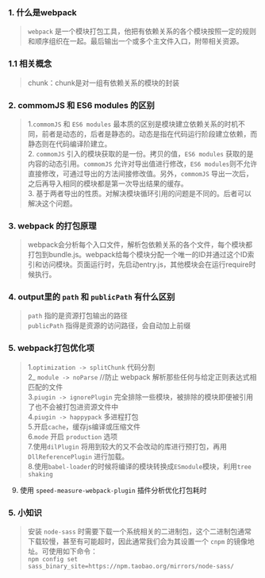 ### 1. 什么是webpack
> `webpack` 是一个模块打包工具，他把有依赖关系的各个模块按照一定的规则和顺序组织在一起。最后输出一个或多个主文件入口，附带相关资源。

### 1.1 相关概念
> chunk：chunk是对一组有依赖关系的模块的封装<br/>

### 2. commomJS 和 ES6 modules 的区别
> 1.`commomJS` 和 `ES6 modules` 最本质的区别是模块建立依赖关系的时机不同，前者是动态的，后者是静态的。动态是指在代码运行阶段建立依赖，而静态则在代码编译阶建立。
<br/> 2. `commomJS` 引入的模块获取的是一份。拷贝的值，`ES6 modules` 获取的是内容的动态引用。`commomJS` 允许对导出值进行修改，`ES6 modules`则不允许直接修改，可通过导出的方法间接修改值。另外，`commomJS` 导出一次后，之后再导入相同的模块都是第一次导出结果的缓存。
<br/> 3. 基于两者导出的性质。对解决模块循环引用的问题是不同的。后者可以解决这个问题。

### 3. webpack 的打包原理
>webpack会分析每个入口文件，解析包依赖关系的各个文件，每个模块都打包到bundle.js。webpack给每个模块分配一个唯一的ID并通过这个ID索引和访问模块。页面运行时，先启动entry.js，其他模块会在运行require时候执行。

### 4. output里的 `path` 和 `publicPath` 有什么区别
> `path` 指的是资源打包输出的路径 <br />
  `publicPath` 指得是资源的访问路径，会自动加上前缀

### 5. webpack打包优化项
> 1.`optimization -> splitChunk` 代码分割 <br/>
  2_ `module -> noParse` //防止 webpack 解析那些任何与给定正则表达式相匹配的文件 <br/>
  3.`piugin -> ignorePlugin` 完全排除一些模块，被排除的模块即便被引用了也不会被打包进资源文件中<br/>
  4.`piugin -> happypack` 多进程打包 <br/>
  5.开启`cache`，缓存js编译或压缩文件 <br/>
  6.`mode` 开启 `production` 选项 <br/>
  7.使用`dilPlugin` 将用到较大的又不会改动的库进行预打包，再用 `DllReferencePlugin` 进行加载。<br/>
  8.使用`babel-loader`的时候将编译的模块转换成`ESmodule`模块，利用`tree shaking`
  9. 使用 `speed-measure-webpack-plugin` 插件分析优化打包耗时

### 5. 小知识
> 安装 `node-sass` 时需要下载一个系统相关的二进制包，这个二进制包通常下载较慢，甚至有可能超时，因此通常我们会为其设置一个 `cnpm` 的镜像地址。可使用如下命令：<br />
`npm config set sass_binary_site=https://npm.taobao.org/mirrors/node-sass/`


